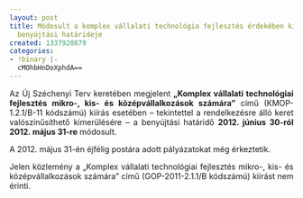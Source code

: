 ```yaml
---
layout: post
title: Módosult a komplex vállalati technológia fejlesztés érdekében kiírt pályázat
  benyújtási határideje
created: 1337928879
categories:
- !binary |-
  cMOhbHnDoXphdA==
---
```

<p style="text-align: justify;">Az Új Széchenyi Terv keretében megjelent <strong>„Komplex vállalati technológiai fejlesztés mikro-, kis- és középvállalkozások számára”</strong> című (KMOP-1.2.1/B-11 kódszámú) kiírás esetében – tekintettel a rendelkezésre álló keret valószínűsíthető kimerülésére – a benyújtási határidő <strong>2012. június 30-ról 2012. május 31-re</strong> módosult. </p><p style="text-align: justify;">A 2012. május 31-én éjfélig postára adott pályázatokat még érkeztetik. </p><p style="text-align: justify;">Jelen közlemény a „Komplex vállalati technológiai fejlesztés mikro-, kis- és középvállalkozások számára” című (GOP-2011-2.1.1/B kódszámú) kiírást nem érinti. </p>
